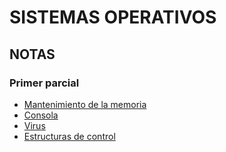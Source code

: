 # SISTEMAS OPERATIVOS
## NOTAS
### Primer parcial
- [Mantenimiento de la memoria](./Notes/Mantenimiento-memoria.md)
- [Consola](./Notes/Consola.md)
- [Virus](./Notes/Virus.md)
- [Estructuras de control](./Notes/Estructuras-control.md)